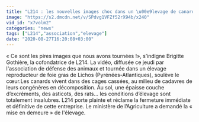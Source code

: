 ```yaml
---
title: "L214 : les nouvelles images choc dans un \u00e9levage de canard"
image: "https://s2.dmcdn.net/v/SPdvg1VFZf52rX94b/x240"
vid_id: "x7volm2"
categories: "news"
tags: ["L214","association","elevage"]
date: "2020-08-27T16:20:08+03:00"
---
```

« Ce sont les pires images que nous avons tournées !», s’indigne Brigitte Gothière, la cofondatrice de L214. La vidéo, diffusée ce jeudi par l'association de défense des animaux et tournée dans un élevage reproducteur de foie gras de Lichos (Pyrénées-Atlantiques), soulève le cœur.Les canards vivent dans des cages cassées, au milieu de cadavres de leurs congénères en décomposition. Au sol, une épaisse couche d’excréments, des asticots, des rats... les conditions d’élevage sont totalement insalubres. L214 porte plainte et réclame la fermeture immédiate et définitive de cette entreprise. Le ministère de l’Agriculture a demandé la « mise en demeure » de l'élevage.  <br>

